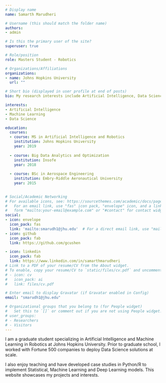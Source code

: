 ```yaml
---
# Display name
name: Samarth Marudheri

# Username (this should match the folder name)
authors:
- admin

# Is this the primary user of the site?
superuser: true

# Role/position
role: Masters Student - Robotics

# Organizations/Affiliations
organizations:
- name: Johns Hopkins University
  url: ""

# Short bio (displayed in user profile at end of posts)
bio: My research interests include Artificial Intelligence, Data Science and Robotics.

interests:
- Artificial Intelligence
- Machine Learning
- Data Science

education:
  courses:
  - course: MS in Artificial Intelligence and Robotics
    institution: Johns Hopkins University
    year: 2019
  
  - course: Big Data Analytics and Optimization
    institution: Insofe
    year: 2018
    
  - course: BSc in Aerospace Engineering
    institution: Embry-Riddle Aeronautical University
    year: 2015
 

# Social/Academic Networking
# For available icons, see: https://sourcethemes.com/academic/docs/page-builder/#icons
#   For an email link, use "fas" icon pack, "envelope" icon, and a link in the
#   form "mailto:your-email@example.com" or "#contact" for contact widget.
social:
- icon: envelope
  icon_pack: fas
  link: 'mailto:smarudh1@jhu.edu'  # For a direct email link, use "mailto:test@example.org".
- icon: github
  icon_pack: fab
  link: https://github.com/gcushen

- icon: linkedin
  icon_pack: fab
  link: https://www.linkedin.com/in/samarthmarudheri
# Link to a PDF of your resume/CV from the About widget.
# To enable, copy your resume/CV to `static/files/cv.pdf` and uncomment the lines below.
# - icon: cv
#   icon_pack: ai
#   link: files/cv.pdf

# Enter email to display Gravatar (if Gravatar enabled in Config)
email: "smarudh1@jhu.edu"

# Organizational groups that you belong to (for People widget)
#   Set this to `[]` or comment out if you are not using People widget.
# user_groups:
# - Researchers
# - Visitors
---
```


I am a graduate student specializing in Artificial Intelligence and Machine Learning in Robotics at Johns Hopkins University. Prior to graduate school, I worked with Fortune 500 companies to deploy Data Science solutions at scale. 

I also enjoy teaching and have developed case studies in Python/R to implement Statistical, Machine Learning and Deep Learning models. This website showcases my projects and interests.



<!-- I am a graduate student at Johns Hopkins University pursuing a Masters in Robotics where I am specializing in Artificial Intelligence. Prior to graduate school, I worked as a full-time data scientist where I have consulted with Fortune 500 companies to deliver Data Science solutions and involved in research projects. 

Additionally, I also used to teach Data Science to professionals where I thought Python/R code to implement Statistical, Machine Learning and Deep Learning models. in Data Science. -->
